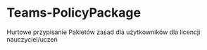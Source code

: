 # Teams-PolicyPackage
Hurtowe przypisanie Pakietów zasad dla użytkowników dla licencji nauczyciel/uczeń
